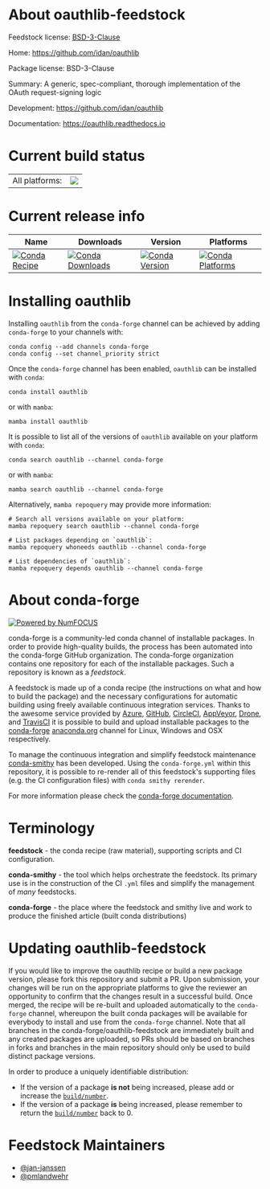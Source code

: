About oauthlib-feedstock
========================

Feedstock license: [BSD-3-Clause](https://github.com/conda-forge/oauthlib-feedstock/blob/main/LICENSE.txt)

Home: https://github.com/idan/oauthlib

Package license: BSD-3-Clause

Summary: A generic, spec-compliant, thorough implementation of the OAuth request-signing logic

Development: https://github.com/idan/oauthlib

Documentation: https://oauthlib.readthedocs.io

Current build status
====================


<table><tr><td>All platforms:</td>
    <td>
      <a href="https://dev.azure.com/conda-forge/feedstock-builds/_build/latest?definitionId=5650&branchName=main">
        <img src="https://dev.azure.com/conda-forge/feedstock-builds/_apis/build/status/oauthlib-feedstock?branchName=main">
      </a>
    </td>
  </tr>
</table>

Current release info
====================

| Name | Downloads | Version | Platforms |
| --- | --- | --- | --- |
| [![Conda Recipe](https://img.shields.io/badge/recipe-oauthlib-green.svg)](https://anaconda.org/conda-forge/oauthlib) | [![Conda Downloads](https://img.shields.io/conda/dn/conda-forge/oauthlib.svg)](https://anaconda.org/conda-forge/oauthlib) | [![Conda Version](https://img.shields.io/conda/vn/conda-forge/oauthlib.svg)](https://anaconda.org/conda-forge/oauthlib) | [![Conda Platforms](https://img.shields.io/conda/pn/conda-forge/oauthlib.svg)](https://anaconda.org/conda-forge/oauthlib) |

Installing oauthlib
===================

Installing `oauthlib` from the `conda-forge` channel can be achieved by adding `conda-forge` to your channels with:

```
conda config --add channels conda-forge
conda config --set channel_priority strict
```

Once the `conda-forge` channel has been enabled, `oauthlib` can be installed with `conda`:

```
conda install oauthlib
```

or with `mamba`:

```
mamba install oauthlib
```

It is possible to list all of the versions of `oauthlib` available on your platform with `conda`:

```
conda search oauthlib --channel conda-forge
```

or with `mamba`:

```
mamba search oauthlib --channel conda-forge
```

Alternatively, `mamba repoquery` may provide more information:

```
# Search all versions available on your platform:
mamba repoquery search oauthlib --channel conda-forge

# List packages depending on `oauthlib`:
mamba repoquery whoneeds oauthlib --channel conda-forge

# List dependencies of `oauthlib`:
mamba repoquery depends oauthlib --channel conda-forge
```


About conda-forge
=================

[![Powered by
NumFOCUS](https://img.shields.io/badge/powered%20by-NumFOCUS-orange.svg?style=flat&colorA=E1523D&colorB=007D8A)](https://numfocus.org)

conda-forge is a community-led conda channel of installable packages.
In order to provide high-quality builds, the process has been automated into the
conda-forge GitHub organization. The conda-forge organization contains one repository
for each of the installable packages. Such a repository is known as a *feedstock*.

A feedstock is made up of a conda recipe (the instructions on what and how to build
the package) and the necessary configurations for automatic building using freely
available continuous integration services. Thanks to the awesome service provided by
[Azure](https://azure.microsoft.com/en-us/services/devops/), [GitHub](https://github.com/),
[CircleCI](https://circleci.com/), [AppVeyor](https://www.appveyor.com/),
[Drone](https://cloud.drone.io/welcome), and [TravisCI](https://travis-ci.com/)
it is possible to build and upload installable packages to the
[conda-forge](https://anaconda.org/conda-forge) [anaconda.org](https://anaconda.org/)
channel for Linux, Windows and OSX respectively.

To manage the continuous integration and simplify feedstock maintenance
[conda-smithy](https://github.com/conda-forge/conda-smithy) has been developed.
Using the ``conda-forge.yml`` within this repository, it is possible to re-render all of
this feedstock's supporting files (e.g. the CI configuration files) with ``conda smithy rerender``.

For more information please check the [conda-forge documentation](https://conda-forge.org/docs/).

Terminology
===========

**feedstock** - the conda recipe (raw material), supporting scripts and CI configuration.

**conda-smithy** - the tool which helps orchestrate the feedstock.
                   Its primary use is in the construction of the CI ``.yml`` files
                   and simplify the management of *many* feedstocks.

**conda-forge** - the place where the feedstock and smithy live and work to
                  produce the finished article (built conda distributions)


Updating oauthlib-feedstock
===========================

If you would like to improve the oauthlib recipe or build a new
package version, please fork this repository and submit a PR. Upon submission,
your changes will be run on the appropriate platforms to give the reviewer an
opportunity to confirm that the changes result in a successful build. Once
merged, the recipe will be re-built and uploaded automatically to the
`conda-forge` channel, whereupon the built conda packages will be available for
everybody to install and use from the `conda-forge` channel.
Note that all branches in the conda-forge/oauthlib-feedstock are
immediately built and any created packages are uploaded, so PRs should be based
on branches in forks and branches in the main repository should only be used to
build distinct package versions.

In order to produce a uniquely identifiable distribution:
 * If the version of a package **is not** being increased, please add or increase
   the [``build/number``](https://docs.conda.io/projects/conda-build/en/latest/resources/define-metadata.html#build-number-and-string).
 * If the version of a package **is** being increased, please remember to return
   the [``build/number``](https://docs.conda.io/projects/conda-build/en/latest/resources/define-metadata.html#build-number-and-string)
   back to 0.

Feedstock Maintainers
=====================

* [@jan-janssen](https://github.com/jan-janssen/)
* [@pmlandwehr](https://github.com/pmlandwehr/)

